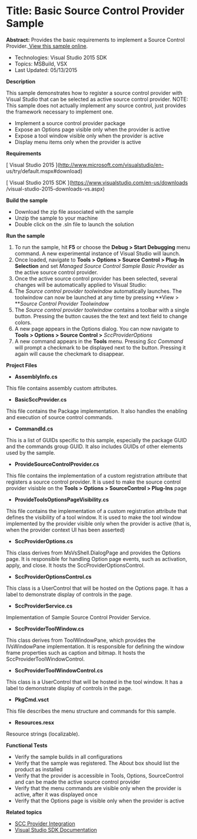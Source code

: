 

# Title: Basic Source Control Provider Sample
**Abstract:** Provides the basic requirements to implement a Source Control
Provider.[ View this sample online](https://github.com/Microsoft/VSSDK-Extensibility-Samples).

* Technologies: Visual Studio 2015 SDK
* Topics: MSBuild, VSX
* Last Updated: 05/13/2015


**Description**

This sample demonstrates how to register a source control provider with Visual
Studio that can be selected as active source control provider. NOTE: This
sample does not actually implement any source control, just provides the
framework necessary to implement one.

  * Implement a source control provider package 
  * Expose an Options page visible only when the provider is active 
  * Expose a tool window visible only when the provider is active 
  * Display menu items only when the provider is active 



**Requirements**

[ Visual Studio 2015 ](http://www.microsoft.com/visualstudio/en-
us/try/default.mspx#download)

[ Visual Studio 2015 SDK ](https://www.visualstudio.com/en-us/downloads
/visual-studio-2015-downloads-vs.aspx)



**Build the sample**

  * Download the zip file associated with the sample 
  * Unzip the sample to your machine 
  * Double click on the .sln file to launch the solution 



**Run the sample**

  1. To run the sample, hit **F5** or choose the **Debug &gt; Start Debugging** menu command. A new experimental instance of Visual Studio will launch. 
  2. Once loaded, navigate to **Tools &gt; Options &gt; Source Control &gt; Plug-In Selection** and set _Managed Source Control Sample Basic Provider_ as the active source control provider. 
  3. Once the active source control provider has been selected, several changes will be automatically applied to Visual Studio: 
  4. The _Source control provider toolwindow_ automatically launches. The toolwindow can now be launched at any time by pressing **View &gt; **_Source Control Provider Toolwindow_
  5. The _Source control provider toolwindow_ contains a toolbar with a single button. Pressing the button causes the the text and text field to change colors. 
  6. A new page appears in the Options dialog. You can now navigate to **Tools &gt; Options &gt; Source Control &gt;** _SccProviderOptions_
  7. A new command appears in the **Tools** menu. Pressing _Scc Command_ will prompt a checkmark to be displayed next to the button. Pressing it again will cause the checkmark to disappear. 



**Project Files**

* **AssemblyInfo.cs**

This file contains assembly custom attributes.

* **BasicSccProvider.cs**

This file contains the Package implementation. It also handles the enabling
and execution of source control commands.

* **CommandId.cs**

This is a list of GUIDs specific to this sample, especially the package GUID
and the commands group GUID. It also includes GUIDs of other elements used by
the sample.

* **ProvideSourceControlProvider.cs**

This file contains the implementation of a custom registration attribute that
registers a source control provider. It is used to make the source control
provider visisble on the **Tools &gt; Options &gt; SourceControl &gt; Plug-Ins** page

* **ProvideToolsOptionsPageVisibility.cs**

This file contains the implementation of a custom registration attribute that
defines the visibility of a tool window. It is used to make the tool window
implemented by the provider visible only when the provider is active (that is,
when the provider context UI has been asserted)

* **SccProviderOptions.cs**

This class derives from MsVsShell.DialogPage and provides the Options page. It
is responsible for handling Option page events, such as activation, apply, and
close. It hosts the SccProviderOptionsControl.

* **SccProviderOptionsControl.cs**

This class is a UserControl that will be hosted on the Options page. It has a
label to demonstrate display of controls in the page.

* **SccProviderService.cs**

Implementation of Sample Source Control Provider Service.

* **SccProviderToolWindow.cs**

This class derives from ToolWindowPane, which provides the IVsWindowPane
implementation. It is responsible for defining the window frame properties
such as caption and bitmap. It hosts the SccProviderToolWindowControl.

* **SccProviderToolWindowControl.cs**

This class is a UserControl that will be hosted in the tool window. It has a
label to demonstrate display of controls in the page.

* **PkgCmd.vsct**

This file describes the menu structure and commands for this sample.

* **Resources.resx**

Resource strings (localizable).



**Functional Tests**

  * Verify the sample builds in all configurations
  * Verify that the sample was registered. The About box should list the product as installed
  * Verify that the provider is accessible in Tools, Options, SourceControl and can be made the active source control provider 
  * Verify that the menu commands are visible only when the provider is active, after it was displayed once 
  * Verify that the Options page is visible only when the provider is active



**Related topics**

  * [ SCC Provider Integration ](http://msdn.microsoft.com/en-us/library/bb166434%28VS.100%29.aspx)
  * [ Visual Studio SDK Documentation ](https://msdn.microsoft.com/en-us/library/bb166441(v=vs.140).aspx)



